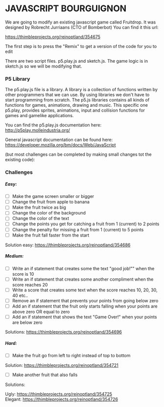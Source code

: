 # JAVASCRIPT BOURGUIGNON

We are going to modify an existing javascript game called Fruitdrop. It was designed by Robrecht Jurriaans (CTO of Bomberbot) You can find it this url:

https://thimbleprojects.org/reinoptland/354675

The first step is to press the "Remix" to get a version of the code for you to edit

There are two script files. p5.play.js and sketch.js. The game logic is in sketch.js so we will be modifying that.

### P5 Library

The p5.play.js file is a library. A library is a collection of functions written by other programmers that we can use. By using libraries we don't have to start programming from scratch. The p5.js libraries contains all kinds of functions for games, animations, drawing and music. This specific one p5.play, provides sprites, animations, input and collision functions for games and gamelike applications.

You can find the p5.play.js documentation here:  
 http://p5play.molleindustria.org/

General javascript documentation can be found here:
https://developer.mozilla.org/bm/docs/Web/JavaScript

(but most challenges can be completed by making small changes tot the existing code):

### **Challenges**

##### Easy:
- [ ] Make the game screen smaller or bigger
- [ ] Change the fruit from apple to banana
- [ ] Make the fruit twice as big
- [ ] Change the color of the background
- [ ] Change the color of the text
- [ ] Change the points you get for catching a fruit from 1 (current) to 2 points
- [ ] Change the penalty for missing a fruit from 1 (current) to 5 points
- [ ] Make the fruit fall faster from the start

Solution easy: https://thimbleprojects.org/reinoptland/354686

##### Medium:
- [ ] Write an if statement that creates some the text "good job!"" when the score is 10
- [ ] Write an if statement that creates some another compliment when the score reaches 20
- [ ] Write a score that creates some text when the score reaches 10, 20, 30, 40 etc..
- [ ] Remove an if statement that prevents your points from going below zero
- [ ] Add an if statement that the fruit only starts falling when your points are above zero OR equal to zero
- [ ] Add an if statement that shows the text "Game Over!" when your points are below zero

Solutions:
 https://thimbleprojects.org/reinoptland/354696

##### Hard:

- [ ] Make the fruit go from left to right instead of top to bottom

Solution: https://thimbleprojects.org/reinoptland/354721

- [ ] Make another fruit that also falls

Solutions:

Ugly: https://thimbleprojects.org/reinoptland/354725  
Elegant: https://thimbleprojects.org/reinoptland/354726
